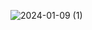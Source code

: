 ![2024-01-09 (1)](https://github.com/neelusuresh/calculationproject/assets/107986986/9cd6995e-529d-48b5-a26f-29a8c4865b10)
